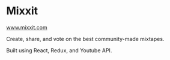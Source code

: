 # Mixxit

www.mixxit.com

Create, share, and vote on the best community-made mixtapes.

Built using React, Redux, and Youtube API.
